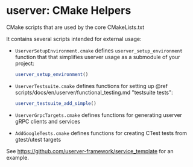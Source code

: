 # userver: CMake Helpers

CMake scripts that are used by the core CMakeLists.txt

It contains several scripts intended for external usage:

* `UserverSetupEnvironment.cmake` defines `userver_setup_environment` function
  that that simplifies userver usage as a submodule of your project:

  ```cmake
  userver_setup_environment()
  ```

* `UserverTestsuite.cmake` defines functions for setting up
  @ref scripts/docs/en/userver/functional_testing.md "testsuite tests":

  ```cmake
  userver_testsuite_add_simple()
  ```

* `UserverGrpcTargets.cmake` defines functions for generating userver gRPC
  clients and services

* `AddGoogleTests.cmake` defines functions for creating CTest tests
  from gtest/utest targets

See https://github.com/userver-framework/service_template for an example.
